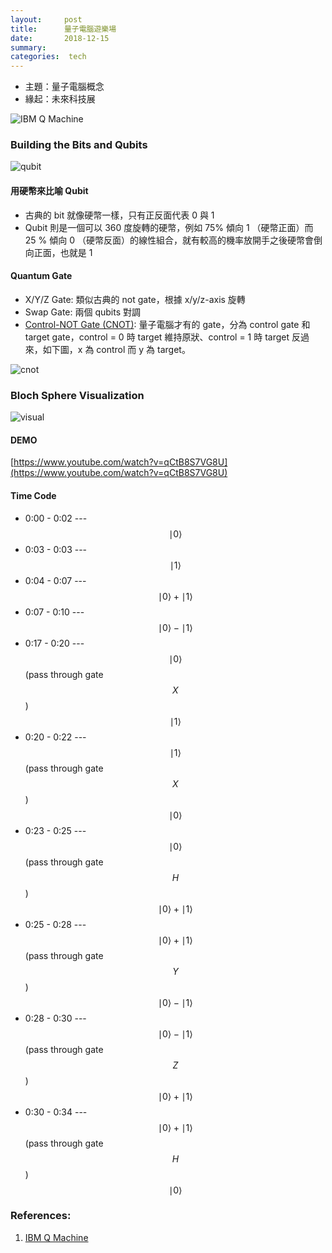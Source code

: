 ```yaml
---
layout:     post
title:      量子電腦遊樂場
date:       2018-12-15
summary:    
categories:  tech
---
```


* 主題：量子電腦概念
* 緣起：未來科技展





![IBM Q Machine](https://user-images.githubusercontent.com/8178172/50037697-2e41ee80-004f-11e9-94ce-a369213ceca5.png)

### Building the Bits and Qubits

![qubit](https://user-images.githubusercontent.com/8178172/50037980-208e6800-0053-11e9-985a-3ff483bcfac3.png)

#### 用硬幣來比喻 Qubit

* 古典的 bit 就像硬幣一樣，只有正反面代表 0 與 1
* Qubit 則是一個可以 360 度旋轉的硬幣，例如 75% 傾向 1 （硬幣正面）而 25 % 傾向 0 （硬幣反面）的線性組合，就有較高的機率放開手之後硬幣會倒向正面，也就是 1

#### Quantum Gate

* X/Y/Z Gate: 類似古典的 not gate，根據 x/y/z-axis 旋轉
* Swap Gate: 兩個 qubits 對調
* [Control-NOT Gate (CNOT)](https://en.wikipedia.org/wiki/Controlled_NOT_gate): 量子電腦才有的 gate，分為 control gate 和 target gate，control = 0 時 target 維持原狀、control = 1 時 target 反過來，如下圖，x 為 control 而 y 為 target。

![cnot](https://upload.wikimedia.org/wikipedia/en/thumb/5/58/Cnot-compared-to-xor.svg/440px-Cnot-compared-to-xor.svg.png)

### Bloch Sphere Visualization

![visual](https://user-images.githubusercontent.com/8178172/50037698-2e41ee80-004f-11e9-9753-e357e0541294.png)



#### DEMO 

[https://www.youtube.com/watch?v=qCtB8S7VG8U](https://www.youtube.com/watch?v=qCtB8S7VG8U)

#### Time Code

* 0:00 - 0:02 --- $$\mid 0\rangle$$
* 0:03 - 0:03 --- $$\mid 1\rangle$$
* 0:04 - 0:07 --- $$\mid0\rangle + \mid1\rangle$$
* 0:07 - 0:10 --- $$\mid0\rangle - \mid1\rangle$$
* 0:17 - 0:20 --- $$\mid0\rangle$$ (pass through gate $$X$$) $$\mid1\rangle$$
* 0:20 - 0:22 --- $$\mid1\rangle$$ (pass through gate $$X$$) $$\mid0\rangle$$
* 0:23 - 0:25 --- $$\mid0\rangle$$ (pass through gate $$H$$) $$\mid0\rangle + \mid1\rangle$$
* 0:25 - 0:28 --- $$\mid0\rangle + \mid1\rangle$$ (pass through gate $$Y$$) $$\mid0\rangle - \mid1\rangle$$ 
* 0:28 - 0:30 --- $$\mid0\rangle - \mid1\rangle$$ (pass through gate $$Z$$) $$\mid0\rangle + \mid1\rangle$$ 
* 0:30 - 0:34 --- $$\mid0\rangle + \mid1\rangle$$ (pass through gate $$H$$) $$\mid0\rangle$$ 


### References:

1. [IBM Q Machine](https://quantumexperience.ng.bluemix.net/qx/editor)